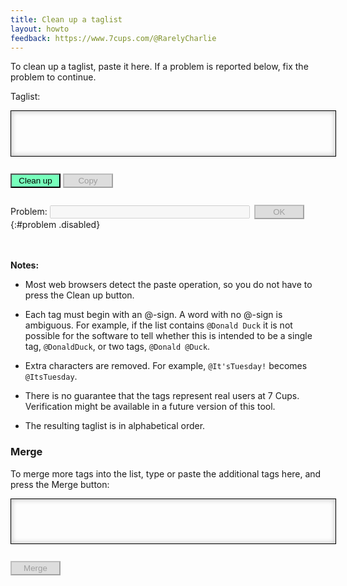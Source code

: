 ```yaml
---
title: Clean up a taglist
layout: howto
feedback: https://www.7cups.com/@RarelyCharlie
---
```

<style>
#list, #list2 {width: 100%; min-height: 4em; border: 1px solid #000; padding: 1ex; font-size: inherit; line-height: 1.15em;
	box-shadow: inset #ccc 0 0 1ex 2px; resize: none; font-family: inherit; user-select: text;}
.bad {background: #6df;}
p[disabled] {color: #aaa;}
#problem-tags {width: 24em; margin-right: 1ex;}
#problem-report {height: 20px;}
#copied {transition: opacity 2s;}
button {min-width: 6em; padding: 2px; background: #7fb; margin: 1em 0 0 0;}
button[disabled] {background: #ddd;}
progress {width: 100%;}
</style>
<script>
Cleanup = {
	timer: 0,
	problems: [
		'Finished.',
		'Two tags or one? Type an @-sign or delete the space.'
		],
		
	clean: function () {
		var list = document.getElementById('list')
		list.removeAttribute('contenteditable')
		
		var t = list.textContent
		t = t.replace(/<[^>]+>/g, '')
		t = t.replace(/[^A-Za-z0-9_ @]/g, '')
		t = t.replace(/@+\s+/g, '@')
		t = t.replace(/([^ ])@/g, '$1 @')
		t = t.replace(/\s+/g, ' ')
		
		var m = /@[^@ ]+\s[^@ ]+/.exec(t)
		if (m) {
			Cleanup.problem(m[0], 1)
			t = t.replace(m[0], '<span class="bad">' + m[0] + '</span>')
			list.innerHTML = t
			}
		else {
			t = t.replace(/[ @]+/g, ' ')
			t = t.split(' ')
			t.sort((a, b) => a.toLowerCase().localeCompare(b.toLowerCase()))

			var dup = 0
			for (let i = 1; i < t.length; ++i)
				if (t[i].toLowerCase() == t[i - 1].toLowerCase()) t[i] = '', ++dup
		
			t = t.filter(n => n.trim() != '')
			t = t.map(n => '@' + n)
			list.textContent = t.join(' ')
			Cleanup.noproblem(dup, t.length)
			}
		document.getElementById('cleanup').disabled = true
		},
		
	copy: function () {
		var t = document.getElementById('list')
		if (document.body.createTextRange) {
			let r = document.body.createTextRange()
			r.moveToElementText(t)
			r.select()
			}
		else if (window.getSelection) {
			let s = window.getSelection()
			let r = document.createRange()
			r.selectNodeContents(t)
			s.removeAllRanges()
			s.addRange(r)
			}

		var ok = document.execCommand('copy')
		if (ok) setTimeout(function () {
			if (document.selection) document.selection.empty()
    		else if (window.getSelection) window.getSelection().removeAllRanges()
			}, 500)
		var c = document.getElementById('copied')
		c.textContent = ok? 'Copied' : 'Oops! Copying failed. Try copying manually.'
		c.style.transition = 'none'
		c.style.opacity = 1
		setTimeout(function () {
			c.style.transition = 'opacity 2s'
			c.style.opacity = 0
			}, ok? 1000 : 2500)
		if (!ok) document.getElementById('copy').disabled = true
		},
	
		
	fix: function () {
		var list = document.getElementById('list'),
			t = list.textContent,
			p = document.getElementById('problem-tags')
		list.textContent = t.replace(this.badtags, p.value)
		this.clean()
		},

	merge: function () {
		var list = document.getElementById('list'),
			list2 = document.getElementById('list2')
		list.textContent += ' ' + list2.textContent
		this.trigger({id: 'list'})
		list2.textContent = ''
		document.getElementById('merge').disabled = true
		},

	noproblem: function (dup, n) {
		document.getElementById('problem').setAttribute('disabled', true)
		document.getElementById('copy').focus()

		var p = document.getElementById('problem-tags')
		p.value = ''
		p.disabled = true

		document.getElementById('problem-report')
			.textContent = this.problems[0] + ' '
			+ (dup == 0? 'No duplicates.' : (dup == 1? '1 duplicate removed.' : dup + ' duplicates removed.'))
			+ ' '
			+ (n == 0? 'No tags remain.' : (n == 1? '1 tag' : n + ' tags'))
			+ ' in the list.'
		document.getElementById('problem-fix').disabled = true
		document.getElementById('copy').disabled = false
		},		
	
	problem: function (tags, type) {
		this.badtags = tags
		document.getElementById('problem').removeAttribute('disabled')
		var p = document.getElementById('problem-tags')
		p.value = tags
		p.removeAttribute('disabled')
		p.focus()
		document.getElementById('problem-report')
			.textContent = this.problems[type]
		document.getElementById('problem-fix').removeAttribute('disabled')
		},
		
	tagskey: function () {
		if (event.keyCode == 13) document.getElementById('problem-fix').click()
		},
	
	trigger: function (list) {
		if (list.id == 'list') {
			if (this.timer) this.timer = clearTimeout(this.timer)
			this.timer = setTimeout(this.clean, 800)
			}
		else { // merge...
			document.getElementById('mergelists').disabled = 
				list.textContent.replace(/[@ ]/g, '') == ''
			}
		}
	}
</script>
To clean up a taglist, paste it here. If a problem is reported below, fix the problem to continue.

Taglist:

<div id="list" contenteditable="true" spellcheck="false" onkeyup="Cleanup.trigger(this)" onpaste="Cleanup.trigger(this)"></div>

<button id="cleanup" onclick="Cleanup.trigger({id: 'list'})">Clean up</button> <button id="copy" onclick="Cleanup.copy()" disabled>Copy</button> <span id="copied"></span>

Problem: <input type="text" id="problem-tags" onkeyup="Cleanup.tagskey()" disabled><button id="problem-fix" onclick="Cleanup.fix()" disabled>OK</button>
{:#problem .disabled}

<p id="problem-report"></p>

**Notes:**

 - Most web browsers detect the paste operation, so you do not have to press the Clean up button.

 - Each tag must begin with an @-sign. A word with no @-sign is ambiguous. For example, if the list contains `@Donald Duck` it is not possible for the software to tell whether this is intended to be a single tag, `@DonaldDuck`, or two tags, `@Donald @Duck`.
 
 - Extra characters are removed. For example, `@It'sTuesday!` becomes `@ItsTuesday`.
 
 - There is no guarantee that the tags represent real users at 7 Cups. Verification might be available in a future version of this tool.
 
 - The resulting taglist is in alphabetical order.
 
### Merge
To merge more tags into the list, type or paste the additional tags here, and press the Merge button:

<div id="list2" contenteditable="true" spellcheck="false" onkeyup="Cleanup.trigger(this)" onpaste="Cleanup.trigger(this)"></div>

<button id="mergelists" onclick="Cleanup.merge()" disabled>Merge</button>

